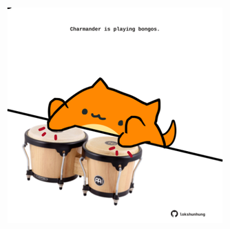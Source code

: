 <!-- built at 09/05/2025, 08:00:37 UTC -->
<p align="center">
  <img width="500" height="500" src="./ReadmeImage.svg">
</p>

